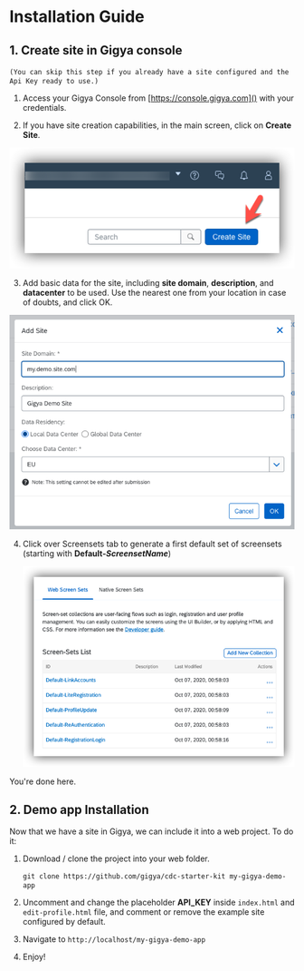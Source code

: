# Installation Guide


## 1. Create site in Gigya console

    (You can skip this step if you already have a site configured and the Api Key ready to use.)

   1. Access your Gigya Console from [https://console.gigya.com]() with your credentials.


   2. If you have site creation capabilities, in the main screen, click on **Create Site**.

   ![Create Site](img/readme/2-create-site-v2.png)

   3. Add basic data for the site, including **site domain**, **description**, and **datacenter** to be used. Use the nearest one from your location in case of doubts, and click OK.

   ![Enter Site Data](img/readme/3-enter-site-data.png)


4. Click over Screensets tab to generate a first default set of screensets (starting with **Default-_ScreensetName_**)

    ![Generate Screensets](img/readme/4-generate-screensets-v1.png)

You're done here.

## 2. Demo app Installation

Now that we have a site in Gigya, we can include it into a web project. To do it:

1. Download / clone the project into your web folder.

    ```
    git clone https://github.com/gigya/cdc-starter-kit my-gigya-demo-app
    ```

1. Uncomment and change the placeholder **__API_KEY__** inside ```index.html``` and  ```edit-profile.html``` file, and comment or remove the example site configured by default.

1. Navigate to ```http://localhost/my-gigya-demo-app```

1. Enjoy!
